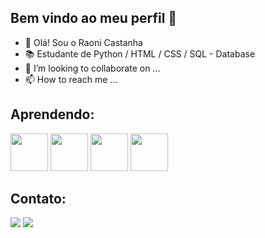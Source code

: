 ## Bem vindo ao meu perfil 👋


- 👋 Olá! Sou o Raoni Castanha
- :books: Estudante de Python / HTML / CSS / SQL - Database 
- 💞️ I’m looking to collaborate on ...
- 📫 How to reach me ...



## Aprendendo: 

<img src="https://cdn.jsdelivr.net/gh/devicons/devicon/icons/python/python-original-wordmark.svg" width="60" height="60"/>  <img src="https://cdn.jsdelivr.net/gh/devicons/devicon/icons/html5/html5-original-wordmark.svg" width="60" height="60" /> 
            <img src="https://cdn.jsdelivr.net/gh/devicons/devicon/icons/postgresql/postgresql-original-wordmark.svg" width="60" height="60" /> 
            <img src="https://cdn.jsdelivr.net/gh/devicons/devicon/icons/django/django-plain-wordmark.svg" width="60" height="60" />
           
## Contato: 
 
<div>
<a href = "castanharaoni@gmail.com"><img src="https://img.shields.io/badge/Gmail-D14836?style=for-the-badge&logo=gmail&logoColor=white" target="_blank"></a>
<a href="www.linkedin.com/in/raonicastanha" target="_blank"><img src="https://img.shields.io/badge/-LinkedIn-%230077B5?style=for-the-badge&logo=linkedin&logoColor=white" target="_blank"></a>   
</div>






<!---
RaoniBrasil/RaoniBrasil is a ✨ special ✨ repository because its `README.md` (this file) appears on your GitHub profile.
You can click the Preview link to take a look at your changes.
--->
